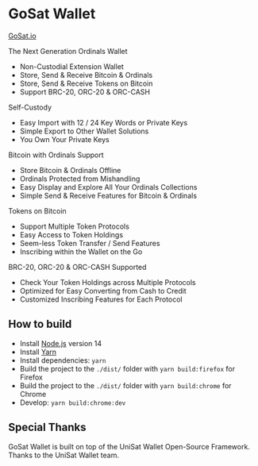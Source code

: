 # GoSat Wallet

[GoSat.io ](https://gosat.io/)

The Next Generation Ordinals Wallet
- Non-Custodial Extension Wallet
- Store, Send & Receive Bitcoin & Ordinals
- Store, Send & Receive Tokens on Bitcoin
- Support BRC-20, ORC-20 & ORC-CASH

Self-Custody
- Easy Import with 12 / 24 Key Words or Private Keys
- Simple Export to Other Wallet Solutions
- You Own Your Private Keys

Bitcoin with Ordinals Support
- Store Bitcoin & Ordinals Offline
- Ordinals Protected from Mishandling
- Easy Display and Explore All Your Ordinals Collections
- Simple Send & Receive Features for Bitcoin & Ordinals

Tokens on Bitcoin
- Support Multiple Token Protocols
- Easy Access to Token Holdings
- Seem-less Token Transfer / Send Features
- Inscribing within the Wallet on the Go

BRC-20, ORC-20 & ORC-CASH Supported
- Check Your Token Holdings across Multiple Protocols
- Optimized for Easy Converting from Cash to Credit
- Customized Inscribing Features for Each Protocol


## How to build

- Install [Node.js](https://nodejs.org) version 14
- Install [Yarn](https://yarnpkg.com/en/docs/install)
- Install dependencies: `yarn`
- Build the project to the `./dist/` folder with `yarn build:firefox` for Firefox
- Build the project to the `./dist/` folder with `yarn build:chrome` for Chrome
- Develop: `yarn build:chrome:dev`


## Special Thanks

GoSat Wallet is built on top of the UniSat Wallet Open-Source Framework.
Thanks to the UniSat Wallet team.

